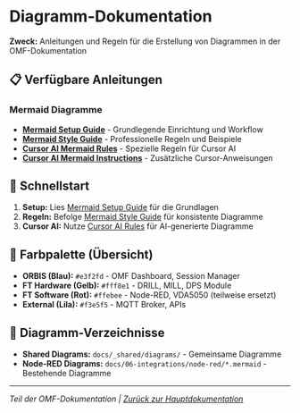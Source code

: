 # Diagramm-Dokumentation

**Zweck:** Anleitungen und Regeln für die Erstellung von Diagrammen in der OMF-Dokumentation

## 📋 Verfügbare Anleitungen

### **Mermaid Diagramme**
- **[Mermaid Setup Guide](mermaid-setup.md)** - Grundlegende Einrichtung und Workflow
- **[Mermaid Style Guide](mermaid-style-guide.md)** - Professionelle Regeln und Beispiele
- **[Cursor AI Mermaid Rules](cursor-ai-mermaid-rules.md)** - Spezielle Regeln für Cursor AI
- **[Cursor AI Mermaid Instructions](mermaid-cursor-instructions.md)** - Zusätzliche Cursor-Anweisungen

## 🎯 Schnellstart

1. **Setup:** Lies [Mermaid Setup Guide](mermaid-setup.md) für die Grundlagen
2. **Regeln:** Befolge [Mermaid Style Guide](mermaid-style-guide.md) für konsistente Diagramme
3. **Cursor AI:** Nutze [Cursor AI Rules](cursor-ai-mermaid-rules.md) für AI-generierte Diagramme

## 🎨 Farbpalette (Übersicht)

- **ORBIS (Blau):** `#e3f2fd` - OMF Dashboard, Session Manager
- **FT Hardware (Gelb):** `#fff8e1` - DRILL, MILL, DPS Module
- **FT Software (Rot):** `#ffebee` - Node-RED, VDA5050 (teilweise ersetzt)
- **External (Lila):** `#f3e5f5` - MQTT Broker, APIs

## 📁 Diagramm-Verzeichnisse

- **Shared Diagrams:** `docs/_shared/diagrams/` - Gemeinsame Diagramme
- **Node-RED Diagrams:** `docs/06-integrations/node-red/*.mermaid` - Bestehende Diagramme

---

*Teil der OMF-Dokumentation | [Zurück zur Hauptdokumentation](../../../README.md)*
